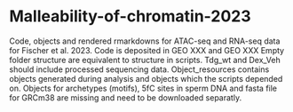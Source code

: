 # Malleability-of-chromatin-2023
Code, objects and rendered rmarkdowns for ATAC-seq and RNA-seq data for Fischer et al. 2023. Code is deposited in GEO XXX and GEO XXX
Empty folder structure are equivalent to structure in scripts.
Tdg_wt and Dex_Veh should include processed sequencing data.
Object_resources contains objects generated during analysis and objects which the scripts depended on.
Objects for archetypes (motifs), 5fC sites in sperm DNA and fasta file for GRCm38 are missing and need to be downloaded separatly. 
